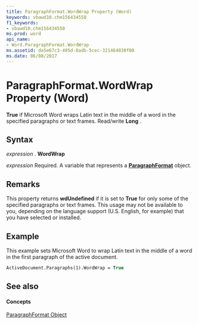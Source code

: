 ```yaml
---
title: ParagraphFormat.WordWrap Property (Word)
keywords: vbawd10.chm156434550
f1_keywords:
- vbawd10.chm156434550
ms.prod: word
api_name:
- Word.ParagraphFormat.WordWrap
ms.assetid: da5e67c3-405d-8adb-5cec-321464030f08
ms.date: 06/08/2017
---
```



# ParagraphFormat.WordWrap Property (Word)

 **True** if Microsoft Word wraps Latin text in the middle of a word in the specified paragraphs or text frames. Read/write **Long** .


## Syntax

 _expression_ . **WordWrap**

 _expression_ Required. A variable that represents a **[ParagraphFormat](paragraphformat-object-word.md)** object.


## Remarks

This property returns  **wdUndefined** if it is set to **True** for only some of the specified paragraphs or text frames. This usage may not be available to you, depending on the language support (U.S. English, for example) that you have selected or installed.


## Example

This example sets Microsoft Word to wrap Latin text in the middle of a word in the first paragraph of the active document.


```vb
ActiveDocument.Paragraphs(1).WordWrap = True
```


## See also


#### Concepts


[ParagraphFormat Object](paragraphformat-object-word.md)

